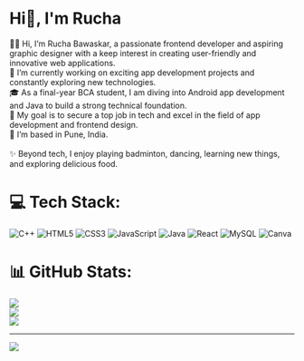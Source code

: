 # Hi👋, I'm Rucha
👩‍💻 Hi, I’m Rucha Bawaskar, a passionate frontend developer and aspiring graphic designer with a keep interest in creating user-friendly and innovative web applications.<br>📱 I’m currently working on exciting app development projects and constantly exploring new technologies.<br>🎓 As a final-year BCA student, I am diving into Android app development and Java to build a strong technical foundation.<br>🎯 My goal is to secure a top job in tech and excel in the field of app development and frontend design.<br>📍 I’m based in Pune, India.<br><br>✨ Beyond tech, I enjoy playing badminton, dancing, learning new things, and exploring delicious food.


# 💻 Tech Stack:
![C++](https://img.shields.io/badge/c++-%2300599C.svg?style=for-the-badge&logo=c%2B%2B&logoColor=white) ![HTML5](https://img.shields.io/badge/html5-%23E34F26.svg?style=for-the-badge&logo=html5&logoColor=white) ![CSS3](https://img.shields.io/badge/css3-%231572B6.svg?style=for-the-badge&logo=css3&logoColor=white) ![JavaScript](https://img.shields.io/badge/javascript-%23323330.svg?style=for-the-badge&logo=javascript&logoColor=%23F7DF1E) ![Java](https://img.shields.io/badge/java-%23ED8B00.svg?style=for-the-badge&logo=openjdk&logoColor=white) ![React](https://img.shields.io/badge/react-%2320232a.svg?style=for-the-badge&logo=react&logoColor=%2361DAFB) ![MySQL](https://img.shields.io/badge/mysql-4479A1.svg?style=for-the-badge&logo=mysql&logoColor=white) ![Canva](https://img.shields.io/badge/Canva-%2300C4CC.svg?style=for-the-badge&logo=Canva&logoColor=white)
# 📊 GitHub Stats:
![](https://github-readme-stats.vercel.app/api?username=bawaskarrucha&theme=catppuccin_latte&hide_border=true&include_all_commits=true&count_private=false)<br/>
![](https://github-readme-streak-stats.herokuapp.com/?user=bawaskarrucha&theme=catppuccin_latte&hide_border=true)<br/>
![](https://github-readme-stats.vercel.app/api/top-langs/?username=bawaskarrucha&theme=catppuccin_latte&hide_border=true&include_all_commits=true&count_private=false&layout=compact)

---
[![](https://visitcount.itsvg.in/api?id=bawaskarrucha&icon=0&color=0)](https://visitcount.itsvg.in)

<!-- Proudly created with GPRM ( https://gprm.itsvg.in ) -->
